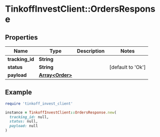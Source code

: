 # TinkoffInvestClient::OrdersResponse

## Properties

| Name | Type | Description | Notes |
| ---- | ---- | ----------- | ----- |
| **tracking_id** | **String** |  |  |
| **status** | **String** |  | [default to &#39;Ok&#39;] |
| **payload** | [**Array&lt;Order&gt;**](Order.md) |  |  |

## Example

```ruby
require 'tinkoff_invest_client'

instance = TinkoffInvestClient::OrdersResponse.new(
  tracking_id: null,
  status: null,
  payload: null
)
```

